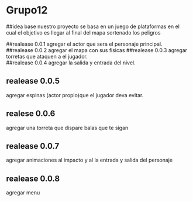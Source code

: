 # Grupo12 

##idea base
nuestro proyecto se basa en un juego de plataformas en el cual el objetivo es llegar al final del mapa sortenado los peligros

##realease 0.0.1 
agregar el actor que sera el personaje principal.
##realease 0.0.2
agregar el mapa con sus fisicas
##realease 0.0.3 
agregar torretas que ataquen a el jugador.  
##realease 0.0.4
agregar la salida y entrada del nivel.
## realease 0.0.5
agregar espinas (actor propio)que el jugador deva evitar.  
## realese 0.0.6
agregar una torreta que dispare balas que te sigan 
## realease 0.0.7
agregar animaciones al impacto y al la entrada y salida  del personaje 
## realease 0.0.8 
agregar menu 
